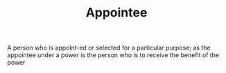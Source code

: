---
title: Appointee
permalink: "/definitions/appointee.html"
body: A person who is appolnt-ed or selected for a particular purpose; as the appointee
  under a power is the person who is to receive the benefit of the power
published_at: '2018-07-07'
layout: post
---